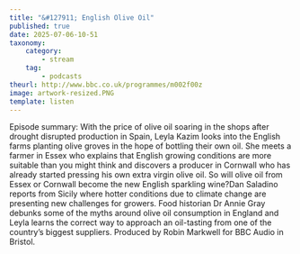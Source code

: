 ```yaml
---
title: "&#127911; English Olive Oil"
published: true
date: 2025-07-06-10-51
taxonomy:
    category:
        - stream
    tag:
        - podcasts
theurl: http://www.bbc.co.uk/programmes/m002f00z
image: artwork-resized.PNG
template: listen
---
```


Episode summary: With the price of olive oil soaring in the shops after drought disrupted production in Spain, Leyla Kazim looks into the English farms planting olive groves in the hope of bottling their own oil. She meets a farmer in Essex who explains that English growing conditions are more suitable than you might think and discovers a producer in Cornwall who has already started pressing his own extra virgin olive oil. So will olive oil from Essex or Cornwall become the new English sparkling wine?Dan Saladino reports from Sicily where hotter conditions due to climate change are presenting new challenges for growers. Food historian Dr Annie Gray debunks some of the myths around olive oil consumption in England and Leyla learns the correct way to approach an oil-tasting from one of the country&rsquo;s biggest suppliers. Produced by Robin Markwell for BBC Audio in Bristol.
